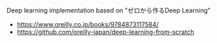 Deep learning implementation based on "ゼロから作るDeep Learning"
- https://www.oreilly.co.jp/books/9784873117584/
- https://github.com/oreilly-japan/deep-learning-from-scratch
